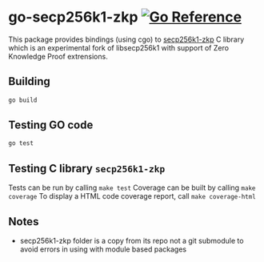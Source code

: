# go-secp256k1-zkp [![Go Reference](https://pkg.go.dev/badge/github.com/olegabu/go-secp256k1-zkp.svg)](https://pkg.go.dev/github.com/olegabu/go-secp256k1-zkp)

This package provides bindings (using cgo) to [secp256k1-zkp](https://github.com/ElementsProject/secp256k1-zkp) 
C library which is an experimental fork of libsecp256k1 with support of Zero Knowledge Proof extrensions.

## Building

```bash
go build
```

## Testing GO code

```bash
go test
```

## Testing C library `secp256k1-zkp`

Tests can be run by calling `make test`
Coverage can be built by calling `make coverage`
To display a HTML code coverage report, call `make coverage-html`

## Notes

- secp256k1-zkp folder is a copy from its repo not a git submodule to avoid errors in using with module based packages

